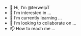 - 👋 Hi, I’m @terwelpT
- 👀 I’m interested in ...
- 🌱 I’m currently learning ...
- 💞️ I’m looking to collaborate on ...
- 📫 How to reach me ...

<!---
terwelpT/terwelpT is a ✨ special ✨ repository because its `README.md` (this file) appears on your GitHub profile.
You can click the Preview link to take a look at your changes.
--->

